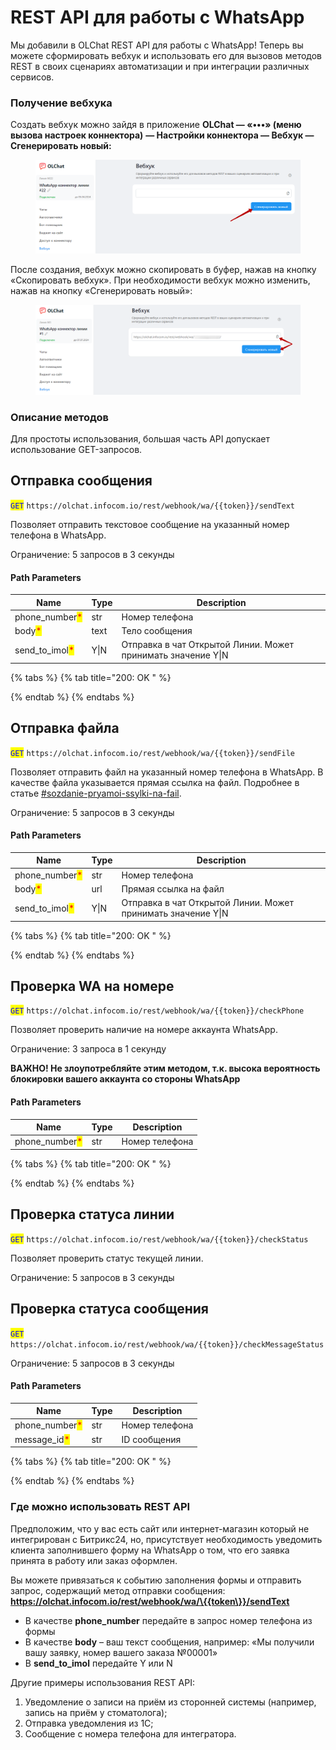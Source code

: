 # REST API для работы с WhatsApp

Мы добавили в OLChat REST API для работы с WhatsApp! Теперь вы можете сформировать вебхук и использовать его для вызовов методов REST в своих сценариях автоматизации и при интеграции различных сервисов.

### Получение вебхука

Создать вебхук можно зайдя в приложение **OLChat — «•••» (меню вызова настроек коннектора)** **— Настройки коннектора — Вебхук — Сгенерировать новый:**

<figure><img src="../.gitbook/assets/image.png" alt=""><figcaption></figcaption></figure>

После создания, вебхук можно скопировать в буфер, нажав на кнопку «Скопировать вебхук». При необходимости вебхук можно изменить, нажав на кнопку «Сгенерировать новый»:

<figure><img src="../.gitbook/assets/image (1).png" alt=""><figcaption></figcaption></figure>

### Описание методов

Для простоты использования, большая часть API допускает использование GET-запросов.&#x20;

## Отправка сообщения

<mark style="color:blue;">`GET`</mark> `https://olchat.infocom.io/rest/webhook/wa/{{token}}/sendText`

Позволяет отправить текстовое сообщение на указанный номер телефона в WhatsApp.

Ограничение: 5 запросов в 3 секунды

#### Path Parameters

| Name                                             | Type | Description                                                  |
| ------------------------------------------------ | ---- | ------------------------------------------------------------ |
| phone\_number<mark style="color:red;">\*</mark>  | str  | Номер телефона                                               |
| body<mark style="color:red;">\*</mark>           | text | Тело сообщения                                               |
| send\_to\_imol<mark style="color:red;">\*</mark> | Y\|N | Отправка в чат Открытой Линии. Может принимать значение Y\|N |

{% tabs %}
{% tab title="200: OK " %}

{% endtab %}
{% endtabs %}

## Отправка файла

<mark style="color:blue;">`GET`</mark> `https://olchat.infocom.io/rest/webhook/wa/{{token}}/sendFile`

Позволяет отправить файл на указанный номер телефона в WhatsApp. В качестве файла указывается прямая ссылка на файл. Подробнее в статье [#sozdanie-pryamoi-ssylki-na-fail](../roboty-i-aktiviti/sozdanie-pryamoi-ssylki-na-fail.md#sozdanie-pryamoi-ssylki-na-fail "mention").

Ограничение: 5 запросов в 3 секунды

#### Path Parameters

| Name                                             | Type | Description                                                  |
| ------------------------------------------------ | ---- | ------------------------------------------------------------ |
| phone\_number<mark style="color:red;">\*</mark>  | str  | Номер телефона                                               |
| body<mark style="color:red;">\*</mark>           | url  | Прямая ссылка на файл                                        |
| send\_to\_imol<mark style="color:red;">\*</mark> | Y\|N | Отправка в чат Открытой Линии. Может принимать значение Y\|N |

{% tabs %}
{% tab title="200: OK " %}

{% endtab %}
{% endtabs %}

## Проверка WA на номере

<mark style="color:blue;">`GET`</mark> `https://olchat.infocom.io/rest/webhook/wa/{{token}}/checkPhone`

Позволяет проверить наличие на номере аккаунта WhatsApp.

Ограничение: 3 запроса в 1 секунду

**ВАЖНО! Не злоупотребляйте этим методом, т.к. высока вероятность блокировки вашего аккаунта со стороны WhatsApp**

#### Path Parameters

| Name                                            | Type | Description    |
| ----------------------------------------------- | ---- | -------------- |
| phone\_number<mark style="color:red;">\*</mark> | str  | Номер телефона |

{% tabs %}
{% tab title="200: OK " %}

{% endtab %}
{% endtabs %}

## Проверка статуса линии

<mark style="color:blue;">`GET`</mark> `https://olchat.infocom.io/rest/webhook/wa/{{token}}/checkStatus`

Позволяет проверить статус текущей линии.

Ограничение: 5 запросов в 3 секунды

## Проверка статуса сообщения

<mark style="color:blue;">`GET`</mark> `https://olchat.infocom.io/rest/webhook/wa/{{token}}/checkMessageStatus`

Ограничение: 5 запросов в 3 секунды

#### Path Parameters

| Name                                            | Type | Description    |
| ----------------------------------------------- | ---- | -------------- |
| phone\_number<mark style="color:red;">\*</mark> | str  | Номер телефона |
| message\_id<mark style="color:red;">\*</mark>   | str  | ID сообщения   |

{% tabs %}
{% tab title="200: OK " %}

{% endtab %}
{% endtabs %}

### Где можно использовать REST API

Предположим, что у вас есть сайт или интернет-магазин который не интегрирован с Битрикс24, но, присутствует необходимость уведомить клиента заполнившего форму на WhatsApp о том, что его заявка принята в работу или заказ оформлен.

Вы можете привязаться к событию заполнения формы и отправить запрос, содержащий метод отправки сообщения: **https://olchat.infocom.io/rest/webhook/wa/\{{token\}}/sendText**

* В качестве **phone\_number** передайте в запрос номер телефона из формы
* В качестве **body** – ваш текст сообщения, например: «Мы получили вашу заявку, номер вашего заказа №00001»
* В **send\_to\_imol** передайте Y или N



Другие примеры использования REST API:

1. Уведомление о записи на приём из сторонней системы (например, запись на приём у стоматолога);
2. Отправка уведомления из 1С;
3. Сообщение с номера телефона для интегратора.
